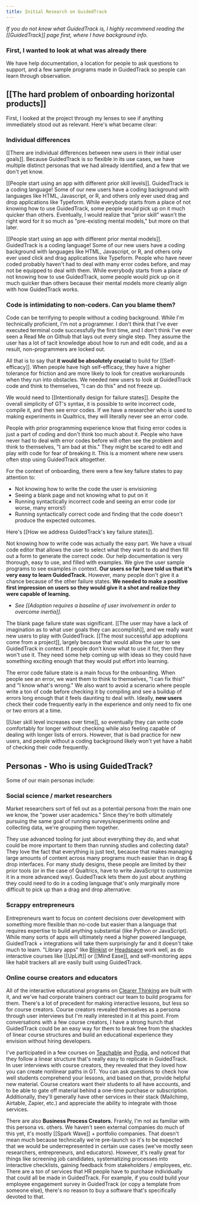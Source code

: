 ```yaml
---
title: Initial Research on GuidedTrack
---
```

*If you do not know what GuidedTrack is, I highly recommend reading the [[GuidedTrack]] page first, where I have background info.*

### First, I wanted to look at what was already there

We have help documentation, a location for people to ask questions to support, and a few sample programs made in GuidedTrack so people can learn through observation.

## [[The hard problem of onboarding horizontal products]]

First, I looked at the project through my lenses to see if anything immediately stood out as relevant. Here's what became clear:

### Individual differences

[[There are individual differences between new users in their initial user goals]]. Because GuidedTrack is so flexible in its use cases, we have multiple distinct personas that we had already identified, and a few that we don't yet know.

[[People start using an app with different prior skill levels]]. GuidedTrack is a coding language! Some of our new users have a coding background with languages like HTML, Javascript, or R, and others only ever used drag and drop applications like Typeform. While everybody starts from a place of not knowing how to use GuidedTrack, some people would pick up on it much quicker than others. Eventually, I would realize that "prior skill" wasn't the right word for it so much as "pre-existing mental models," but more on that later.

[[People start using an app with different prior mental models]]. GuidedTrack is a coding language! Some of our new users have a coding background with languages like HTML, Javascript, or R, and others only ever used click and drag applications like Typeform. People who have never coded probably haven't had to deal with many error codes before, and may not be equipped to deal with them. While everybody starts from a place of not knowing how to use GuidedTrack, some people would pick up on it much quicker than others because their mental models more cleanly align with how GuidedTrack works.

### Code is intimidating to non-coders. Can you blame them?

Code can be terrifying to people without a coding background. While I'm technically proficient, I'm not a programmer. I don't think that I've ever executed terminal code successfully the first time, and I don't think I've ever seen a Read Me on Github that lays out every single step. They assume the user has a lot of tacit knowledge about how to run and edit code, and as a result, non-programmers are locked out.

All that is to say that **it would be absolutely crucial** to build for [[Self-efficacy]]. When people have high self-efficacy, they have a higher tolerance for friction and are more likely to look for creative workarounds when they run into obstacles. We needed new users to look at GuidedTrack code and think to themselves, "I can do this" and not freeze up.

We would need to [[Intentionally design for failure states]]. Despite the overall simplicity of GT's syntax, it is possible to write incorrect code, compile it, and then see error codes. If we have a researcher who is used to making experiments in Qualtrics, they will literally never see an error code.

People with prior programming experience know that fixing error codes is just a part of coding and don't think too much about it. People who have never had to deal with error codes before will often see the problem and think to themselves, "I am bad at this." They might be scared to edit and play with code for fear of breaking it. This is a moment where new users often stop using GuidedTrack altogether.

For the context of onboarding, there were a few key failure states to pay attention to:

* Not knowing how to write the code the user is envisioning
* Seeing a blank page and not knowing what to put on it
* Running syntactically incorrect code and seeing an error code (or worse, many errors!)
* Running syntactically correct code and finding that the code doesn't produce the expected outcomes.

Here's [[How we address GuidedTrack's key failure states]].

Not knowing how to write code was actually the easy part. We have a visual code editor that allows the user to select what they want to do and then fill out a form to generate the correct code. Our help documentation is very thorough, easy to use, and filled with examples. We give the user sample programs to see examples in context. **Our users so far have told us that it's very easy to learn GuidedTrack.** However, many people don't give it a chance because of the other failure states. **We needed to make a positive first impression on users so they would give it a shot and realize they were capable of learning.**

* *See [[Adoption requires a baseline of user involvement in order to overcome inertia]].*

The blank page failure state was significant. [[The user may have a lack of imagination as to what user goals they can accomplish]], and we really want new users to play with GuidedTrack. [[The most successful app adoptions come from a project]], largely because that would allow the user to see GuidedTrack in context. If people don't know what to use it for, then they won't use it. They need some help coming up with ideas so they could have something exciting enough that they would put effort into learning.

The error code failure state is a main focus for the onboarding. When people see an error, we want them to think to themselves, "I can fix this!" and "I know what's wrong." We also want to avoid a scenario where people write a ton of code before checking it by compiling and see a buildup of errors long enough that it feels daunting to deal with. Ideally, **new users** check their code frequently early in the experience and only need to fix one or two errors at a time.

[[User skill level increases over time]], so eventually they can write code comfortably for longer without checking while also feeling capable of dealing with longer lists of errors. However, that is bad practice for new users, and people without a coding background likely won't yet have a habit of checking their code frequently.

## Personas - Who is using GuidedTrack?

Some of our main personas include:

### Social science / market researchers

Market researchers sort of fell out as a potential persona from the main one we know, the "power user academics." Since they're both ultimately pursuing the same goal of running surveys/experiments online and collecting data, we're grouping them together.

They use advanced tooling for just about everything they do, and what could be more important to them than running studies and collecting data? They love the fact that everything is just text, because that makes managing large amounts of content across many programs much easier than in drag & drop interfaces. For many study designs, these people are limited by their prior tools (or in the case of Qualtrics, have to write JavaScript to customize it in a more advanced way). GuidedTrack lets them do just about anything they could need to do in a coding language that's only marginally more difficult to pick up than a drag and drop alternative.

### Scrappy entrepreneurs

Entrepreneurs want to focus on content decisions over development with something more flexible than no-code but easier than a language that requires expertise to build anything substantial (like Python or JavaScript). While many sorts of apps will ultimately need a higher powered language, GuidedTrack + integrations will take them surprisingly far and it doesn't take much to learn. "Library apps" like [Blinkist](https://www.blinkist.com/) or [Headspace](https://www.headspace.com/) work well, as do interactive courses like [[UpLift]] or [[Mind Ease]], and self-monitoring apps like habit trackers all are easily built using GuidedTrack.

### Online course creators and educators

All of the interactive educational programs on [Clearer Thinking](https://www.clearerthinking.org/) are built with it, and we've had corporate trainers contract our team to build programs for them. There's a lot of precedent for making interactive lessons, but less so for course creators. Course creators revealed themselves as a persona through user interviews but I'm really interested in it at this point. From conversations with a few course creators, I have a strong hunch that GuidedTrack could be an easy way for them to break free from the shackles of linear course structures and build an educational experience they envision without hiring developers.

I've participated in a few courses on [Teachable](https://teachable.com/) and [Podia](https://www.podia.com/), and noticed that they follow a linear structure that's really easy to replicate in GuidedTrack. In user interviews with course creators, they revealed that they loved how you can create nonlinear paths in GT. You can ask questions to check how well students comprehend your lessons, and based on that, provide helpful new material. Course creators want their students to all have accounts, and to be able to gate off material behind a one-time purchase or subscription. Additionally, they'll generally have other services in their stack (Mailchimp, Airtable, Zapier, etc.) and appreciate the ability to integrate with those services.

There are also **Business Process Creators.** Frankly, I'm not as familiar with this persona vs. others. We haven't seen external companies do much of this yet, it's mostly [[Spark Wave]] + portfolio companies. That doesn't mean much because technically we're pre-launch so it's to be expected that we would be underrepresented in certain use cases (we've mostly seen researchers, entrepreneurs, and educators). However, it's really great for things like screening job candidates, systematizing processes into interactive checklists, gaining feedback from stakeholders / employees, etc. There are a ton of services that HR people have to purchase individually that could all be made in GuidedTrack. For example, if you could build your employee engagement survey in GuidedTrack (or copy a template from someone else), there's no reason to buy a software that's specifically devoted to that.